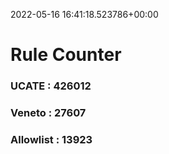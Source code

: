 2022-05-16 16:41:18.523786+00:00
# Rule Counter 
 ### UCATE : 426012

 ### Veneto : 27607

 ### Allowlist : 13923